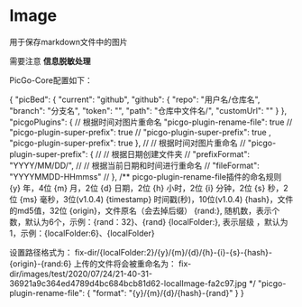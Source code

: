 # Image
用于保存markdown文件中的图片

需要注意  **信息脱敏处理**


PicGo-Core配置如下：

{
  "picBed": {
    "current": "github",
    "github": {
      "repo": "用户名/仓库名",
      "branch": "分支名",
      "token": "",
      "path": "仓库中文件名/",
      "customUrl": ""
    }
  },
  "picgoPlugins": {
    // 根据时间对图片重命名
    "picgo-plugin-rename-file": true
    //    "picgo-plugin-super-prefix": true
    //    "picgo-plugin-super-prefix": true
    ,
    "picgo-plugin-super-prefix": true
  },
  //  // 根据时间对图片重命名
  //  "picgo-plugin-super-prefix": {
  //    // 根据日期创建文件夹
  //    "prefixFormat": "YYYY/MM/DD/",
  //    // 根据当前日期和时间进行重命名
  //    "fileFormat": "YYYYMMDD-HHmmss"
  //  },
  /**
  picgo-plugin-rename-file插件的命名规则
  {y} 年，4位
  {m} 月，2位
  {d} 日期，2位
  {h} 小时，2位
  {i} 分钟，2位
  {s} 秒，2位
  {ms} 毫秒，3位(v1.0.4)
  {timestamp} 时间戳(秒)，10位(v1.0.4)
  {hash}，文件的md5值，32位
  {origin}，文件原名（会去掉后缀）
  {rand:<count>}, 随机数，<count>表示个数，默认为6个，示例：{rand：32}、{rand}
  {localFolder:<count>}, <count>表示层级 ，默认为1，示例：{localFolder:6}、{localFolder}
  
  设置路径格式为：
  fix-dir/{localFolder:2}/{y}/{m}/{d}/{h}-{i}-{s}-{hash}-{origin}-{rand:6}
  上传的文件将会被重命名为：
  fix-dir/images/test/2020/07/24/21-40-31-36921a9c364ed4789d4bc684bcb81d62-localImage-fa2c97.jpg
  */
  "picgo-plugin-rename-file": {
    "format": "{y}/{m}/{d}/{hash}-{rand}"
  }
}
